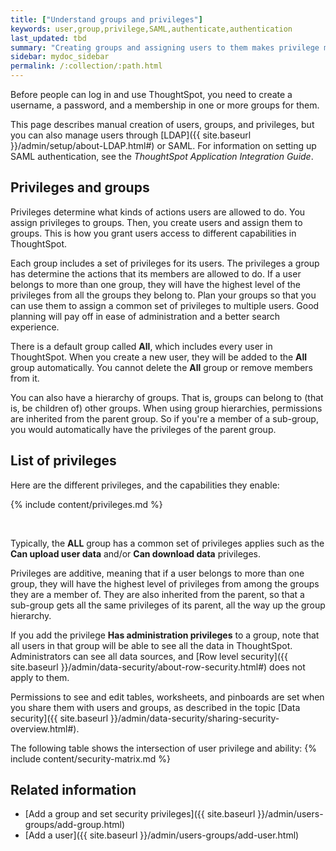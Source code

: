 ```yaml
---
title: ["Understand groups and privileges"]
keywords: user,group,privilege,SAML,authenticate,authentication
last_updated: tbd
summary: "Creating groups and assigning users to them makes privilege management easier."
sidebar: mydoc_sidebar
permalink: /:collection/:path.html
---
```

Before people can log in and use ThoughtSpot, you need to create a username, a
password, and a membership in one or more groups for them.

This page describes manual creation of users, groups, and privileges, but you
can also manage users through [LDAP]({{ site.baseurl
}}/admin/setup/about-LDAP.html#) or SAML. For information on setting up SAML
authentication, see the _ThoughtSpot Application Integration Guide_.

## Privileges and groups

Privileges determine what kinds of actions users are allowed to do. You assign
privileges to groups. Then, you create users and assign them to groups. This is
how you grant users access to different capabilities in ThoughtSpot.

Each group includes a set of privileges for its users. The privileges a group
has determine the actions that its members are allowed to do. If a user belongs
to more than one group, they will have the highest level of the privileges from
all the groups they belong to. Plan your groups so that you can use them to
assign a common set of privileges to multiple users.  Good planning will pay off
in ease of administration and a better search experience.

There is a default group called **All**, which includes every user in
ThoughtSpot. When you create a new user, they will be added to the **All** group
automatically. You cannot delete the **All** group or remove members from it.

You can also have a hierarchy of groups. That is, groups can belong to (that is,
be children of) other groups. When using group hierarchies, permissions are
inherited from the parent group. So if you're a member of a sub-group, you would
automatically have the privileges of the parent group.


## List of privileges

Here are the different privileges, and the capabilities they enable:

{% include content/privileges.md %}

&nbsp;

Typically, the **ALL** group has a common set of privileges applies such as the
**Can upload user data** and/or **Can download data** privileges.

Privileges are additive, meaning that if a user belongs to more than one group,
they will have the highest level of privileges from among the groups they are a
member of. They are also inherited from the parent, so that a sub-group gets all
the same privileges of its parent, all the way up the group hierarchy.

If you add the privilege **Has administration privileges** to a group, note that
all users in that group will be able to see all the data in ThoughtSpot.
Administrators can see all data sources, and [Row level security]({{
site.baseurl }}/admin/data-security/about-row-security.html#) does not apply to
them.

Permissions to see and edit tables, worksheets, and pinboards are set when you
share them with users and groups, as described in the topic [Data security]({{
site.baseurl }}/admin/data-security/sharing-security-overview.html#).

The following table shows the intersection of user privilege and ability:
{% include content/security-matrix.md %}

## Related information

-   [Add a group and set security privileges]({{ site.baseurl }}/admin/users-groups/add-group.html)  
-   [Add a user]({{ site.baseurl }}/admin/users-groups/add-user.html)  
